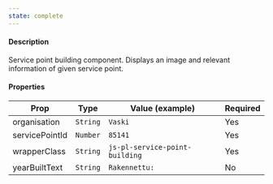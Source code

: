 ```yaml
---
state: complete
---
```


#### Description

Service point building component. Displays an image and relevant information of given service point.

#### Properties

| Prop           | Type     | Value (example)                | Required |
| -------------- | -------- | ------------------------------ | -------- |
| organisation   | `String` | `Vaski`                        | Yes      |
| servicePointId | `Number` | `85141`                        | Yes      |
| wrapperClass   | `String` | `js-pl-service-point-building` | Yes      |
| yearBuiltText  | `String` | `Rakennettu: `                 | No       |
